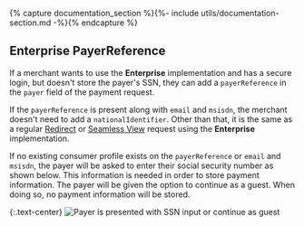{% capture documentation_section %}{%- include utils/documentation-section.md -%}{% endcapture %}

## Enterprise PayerReference

If a merchant wants to use the **Enterprise** implementation and has a secure
login, but doesn't store the payer's SSN, they can add a `payerReference` in the
`payer` field of the payment request.

If the `payerReference` is present along with `email` and `msisdn`, the merchant
doesn't need to add a `nationalIdentifier`. Other than that, it is the same as
a regular [Redirect][enterprise-redirect] or [Seamless
View][enterprise-seamless-view] request using the **Enterprise** implementation.

If no existing consumer profile exists on the `payerReference` or `email` and
`msisdn`, the payer will be asked to enter their social security number as shown
below. This information is needed in order to store payment information. The
payer will be given the option to continue as a guest. When doing so, no payment
information will be stored.

{:.text-center}
![Payer is presented with SSN input or continue as guest][enterprise-enter-ssn]

[enterprise-enter-ssn]: /assets/img/checkout/enterprise-enter-ssn.png
[enterprise-redirect]: /paymetnmenu/enterprise/redirect#step-1-create-payment-order
[enterprise-seamless-view]: /paymetnmenu/enterprise/seamless-view#step-1-create-payment-order
